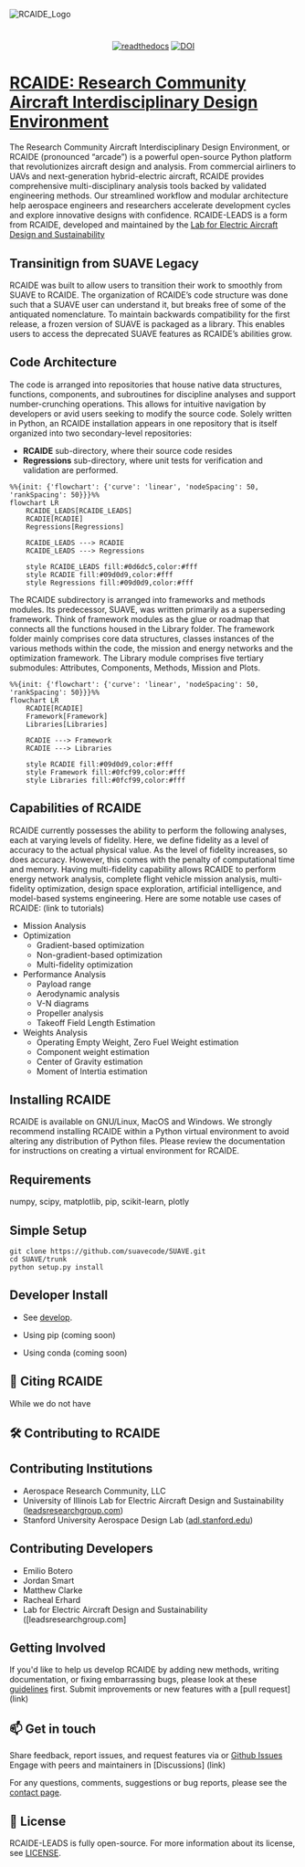 ![RCAIDE_Logo](link)

 #

<div align="center">
 
[![readthedocs](https://readthedocs.org/projects/pybamm/badge/?version=latest)](https://docs.pybamm.org/en/latest/?badge=latest) 
[![DOI](https://zenodo.org/badge/DOI/10.5334/jors.309.svg)](https://doi.org/10.5334/jors.309) 

</div>



[RCAIDE: Research Community Aircraft Interdisciplinary Design Environment]([link](https://www.rcaide.leadsresearchgroup.com/))
=======

The Research Community Aircraft Interdisciplinary Design Environment, or RCAIDE  (pronounced “arcade”) is a powerful open-source Python platform that revolutionizes aircraft design and analysis. From commercial airliners to UAVs and next-generation hybrid-electric aircraft, RCAIDE provides comprehensive multi-disciplinary analysis tools backed by validated engineering methods. Our streamlined workflow and modular architecture help aerospace engineers and researchers accelerate development cycles and explore innovative designs with confidence. RCAIDE-LEADS is a form from RCAIDE, developed and maintained by the [Lab for Electric Aircraft Design and Sustainability](https://www.leadsresearchgroup.com/)
 
## Transinitign from SUAVE Legacy 
RCAIDE was built to allow users to transition their work to smoothly from SUAVE to RCAIDE. The organization of RCAIDE’s code structure was done such that a SUAVE user can understand it, but breaks free of some of the antiquated nomenclature. To maintain backwards compatibility for the first release, a frozen version of SUAVE is packaged as a library. This enables users to access the deprecated SUAVE features as RCAIDE’s abilities grow.
 
## Code Architecture 
The code is arranged into repositories that house native data structures, functions, components, and subroutines for discipline analyses and support number-crunching operations. This allows for intuitive navigation by developers or avid users seeking to modify the source code. Solely written in Python, an RCAIDE installation
appears in one repository that is itself organized into two secondary-level repositories: 
* **RCAIDE** sub-directory, where their source code resides
* **Regressions** sub-directory, where unit tests for verification and validation are performed.

```mermaid
%%{init: {'flowchart': {'curve': 'linear', 'nodeSpacing': 50, 'rankSpacing': 50}}}%%
flowchart LR
    RCAIDE_LEADS[RCAIDE_LEADS]
    RCADIE[RCADIE]
    Regressions[Regressions]
    
    RCAIDE_LEADS ---> RCADIE
    RCAIDE_LEADS ---> Regressions

    style RCAIDE_LEADS fill:#0d6dc5,color:#fff
    style RCADIE fill:#09d0d9,color:#fff
    style Regressions fill:#09d0d9,color:#fff
```
The RCAIDE subdirectory is arranged into frameworks and methods modules. Its predecessor, SUAVE, was written primarily as a superseding framework. Think of framework modules as the glue or roadmap that connects all the functions housed in the Library folder. The framework folder mainly comprises core data structures, classes instances of the various methods within the code, the mission and energy networks and the optimization framework. The Library module comprises five tertiary submodules: Attributes, Components,  Methods, Mission and Plots.

```mermaid
%%{init: {'flowchart': {'curve': 'linear', 'nodeSpacing': 50, 'rankSpacing': 50}}}%%
flowchart LR
    RCADIE[RCADIE]
    Framework[Framework]
    Libraries[Libraries]
    
    RCADIE ---> Framework
    RCADIE ---> Libraries

    style RCADIE fill:#09d0d9,color:#fff
    style Framework fill:#0fcf99,color:#fff
    style Libraries fill:#0fcf99,color:#fff
```
## Capabilities of RCAIDE
RCAIDE currently possesses the ability to perform the following analyses, each at varying levels of fidelity. Here, we define fidelity as a level of accuracy to the actual physical value. As the level of fidelity increases, so does accuracy. However, this comes with the penalty of computational time and memory.  Having multi-fidelity capability allows RCAIDE to perform energy network analysis, complete flight  vehicle mission analysis, multi-fidelity optimization, design space exploration, artificial intelligence, and model-based systems engineering. Here are some notable use cases of RCAIDE: 
 (link to tutorials)

* Mission Analysis   
* Optimization 
    * Gradient-based optimization
    * Non-gradient-based optimization
    * Multi-fidelity optimization
* Performance Analysis
    * Payload range 
    * Aerodynamic analysis
    * V-N diagrams
    * Propeller analysis 
    * Takeoff Field Length Estimation
* Weights Analysis
    * Operating Empty Weight, Zero Fuel Weight estimation
    * Component weight estimation 
    * Center of Gravity estimation
    * Moment of Intertia estimation 

  

## Installing RCAIDE 

RCAIDE is available on GNU/Linux, MacOS and Windows. We strongly recommend installing RCAIDE within a Python virtual environment to avoid altering any distribution of Python files. Please review the documentation for instructions on creating a virtual environment for RCAIDE.

Requirements
------------

numpy, scipy, matplotlib, pip, scikit-learn, plotly


Simple Setup
------------

```
git clone https://github.com/suavecode/SUAVE.git
cd SUAVE/trunk
python setup.py install
``` 

Developer Install 
-----------------
* See [develop](http://suave.stanford.edu/download/develop_install.html).


* Using pip (coming soon) 
* Using conda (coming soon) 


## 📑 Citing RCAIDE
While we do not have 

## 🛠️ Contributing to RCAIDE
Contributing Institutions
-------------------------
* Aerospace Research Community, LLC
* University of Illinois Lab for Electric Aircraft Design and Sustainability ([leadsresearchgroup.com](https://www.leadsresearchgroup.com/)) 
* Stanford University Aerospace Design Lab ([adl.stanford.edu](http://adl.stanford.edu))
  
Contributing Developers
----------------------- 
* Emilio Botero 
* Jordan Smart 
* Matthew Clarke 
* Racheal Erhard
* Lab for Electric Aircraft Design and Sustainability ([leadsresearchgroup.com]

Getting Involved 
----------------------- 

If you'd like to help us develop RCAIDE by adding new methods, writing documentation, or fixing embarrassing bugs, please look at these [guidelines](link) first.
Submit improvements or new features with a [pull request] (link)

## 📫 Get in touch

Share feedback, report issues, and request features via or [Github Issues](link)
Engage with peers and maintainers in [Discussions] (link)

For any questions, comments, suggestions or bug reports, please see the
[contact page](link).

## 📃 License

RCAIDE-LEADS  is fully open-source. For more information about its license, see [LICENSE](link).


